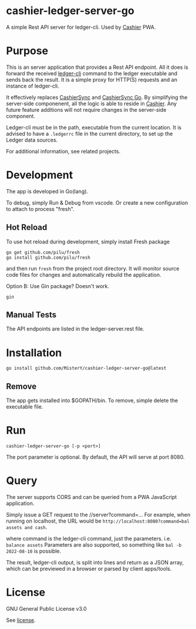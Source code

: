 # cashier-ledger-server-go
A simple Rest API server for ledger-cli. Used by [Cashier](https://github.com/MisterY/cashier) PWA.

# Purpose

This is an server application that provides a Rest API endpoint. All it does is forward the
received [ledger-cli](https://ledger-cli.org/) command to the ledger executable and sends back the result. 
It is a simple proxy for HTTP(S) requests and an instance of ledger-cli.

It effectively replaces [CashierSync](https://gitlab.com/alensiljak/cashiersync) and
[CashierSync Go](https://gitlab.com/alensiljak/cashiersync-go). By simplifying the server-side
componenent, all the logic is able to reside in [Cashier](https://github.com/MisterY/cashier).
Any future feature additions will not require changes in the server-side component.

Ledger-cli must be in the path, executable from the current location.
It is advised to have a `.ledgerrc` file in the current directory, to set up the Ledger data sources.

For additional information, see related projects.

# Development

The app is developed in Go(lang).

To debug, simply Run & Debug from vscode. 
Or create a new configuration to attach to process "fresh".

## Hot Reload

To use hot reload during development, simply install Fresh package

```
go get github.com/pilu/fresh
go install github.com/pilu/fresh
```

and then run `fresh` from the project root directory. It will monitor source code files for changes and automatically rebuild the application.

Option B: Use Gin package? Doesn't work.
```
gin
```

## Manual Tests

The API endpoints are listed in the ledger-server.rest file.

# Installation

`go install github.com/MisterY/cashier-ledger-server-go@latest`

## Remove

The app gets installed into $GOPATH/bin.
To remove, simple delete the executable file.

# Run

`cashier-ledger-server-go [-p <port>]`

The port parameter is optional. By default, the API will serve at port 8080.

# Query

The server supports CORS and can be queried from a PWA JavaScript application.

Simply issue a GET request to the //server?command=...
For example, when running on localhost, the URL would be `http://localhost:8080?command=bal assets and cash`.

where command is the ledger-cli command, just the parameters. 
i.e. `balance assets`
Parameters are also supported, so something like `bal -b 2022-08-10` is possible.

The result, ledger-cli output, is split into lines and return as a JSON array, which can be previewed in a browser or parsed by client apps/tools.

# License

GNU General Public License v3.0

See [license](LICENSE).
